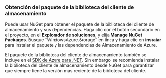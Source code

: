 ### Obtención del paquete de la biblioteca del cliente de almacenamiento

Puede usar NuGet para obtener el paquete de la biblioteca del cliente de almacenamiento y sus dependencias. Haga clic con el botón secundario en el proyecto, en el **Explorador de soluciones**, y elija **Manage NuGet Packages**. Busque "WindowsAzure.Storage" en línea y haga clic en **Instalar** para instalar el paquete y las dependencias de Almacenamiento de Azure.

El paquete de la biblioteca del cliente de almacenamiento también se incluye en el [SDK de Azure para .NET](https://azure.microsoft.com/downloads/). Sin embargo, se recomienda instalar la biblioteca del cliente de almacenamiento desde NuGet para garantizar que siempre tiene la versión más reciente de la biblioteca del cliente.

<!---HONumber=AcomDC_0406_2016-->